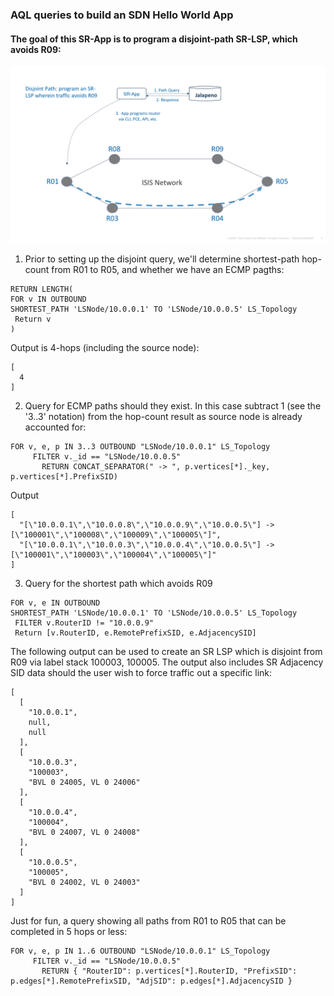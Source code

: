 ###  AQL queries to build an SDN Hello World App

#### The goal of this SR-App is to program a disjoint-path SR-LSP, which avoids R09:

![example topology](diagrams/example-topology.png)

1. Prior to setting up the disjoint query, we'll determine shortest-path hop-count from R01 to R05, and whether we have an ECMP pagths:
```
RETURN LENGTH(
FOR v IN OUTBOUND 
SHORTEST_PATH 'LSNode/10.0.0.1' TO 'LSNode/10.0.0.5' LS_Topology
 Return v
)
```
Output is 4-hops (including the source node):
```
[
  4
]
```
2. Query for ECMP paths should they exist.  In this case subtract 1 (see the '3..3' notation) from the hop-count result as source node is already accounted for:
```
FOR v, e, p IN 3..3 OUTBOUND "LSNode/10.0.0.1" LS_Topology
     FILTER v._id == "LSNode/10.0.0.5"
       RETURN CONCAT_SEPARATOR(" -> ", p.vertices[*]._key, p.vertices[*].PrefixSID)
```
Output
```
[
  "[\"10.0.0.1\",\"10.0.0.8\",\"10.0.0.9\",\"10.0.0.5\"] -> [\"100001\",\"100008\",\"100009\",\"100005\"]",
  "[\"10.0.0.1\",\"10.0.0.3\",\"10.0.0.4\",\"10.0.0.5\"] -> [\"100001\",\"100003\",\"100004\",\"100005\"]"
]
```
3. Query for the shortest path which avoids R09
```
FOR v, e IN OUTBOUND 
SHORTEST_PATH 'LSNode/10.0.0.1' TO 'LSNode/10.0.0.5' LS_Topology
 FILTER v.RouterID != "10.0.0.9"
 Return [v.RouterID, e.RemotePrefixSID, e.AdjacencySID]
```
The following output can be used to create an SR LSP which is disjoint from R09 via label stack 100003, 100005.  The output also includes SR Adjacency SID data should the user wish to force traffic out a specific link:
```
[
  [
    "10.0.0.1",
    null,
    null
  ],
  [
    "10.0.0.3",
    "100003",
    "BVL 0 24005, VL 0 24006"
  ],
  [
    "10.0.0.4",
    "100004",
    "BVL 0 24007, VL 0 24008"
  ],
  [
    "10.0.0.5",
    "100005",
    "BVL 0 24002, VL 0 24003"
  ]
]
```

Just for fun, a query showing all paths from R01 to R05 that can be completed in 5 hops or less:
```
FOR v, e, p IN 1..6 OUTBOUND "LSNode/10.0.0.1" LS_Topology
     FILTER v._id == "LSNode/10.0.0.5"
       RETURN { "RouterID": p.vertices[*].RouterID, "PrefixSID": p.edges[*].RemotePrefixSID, "AdjSID": p.edges[*].AdjacencySID }
```



